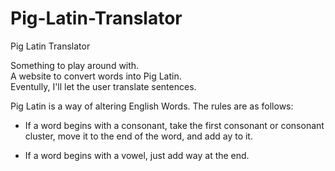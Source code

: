 # Pig-Latin-Translator
Pig Latin Translator

Something to play around with. <br>
A website to convert words into Pig Latin. <br>
Eventully, I'll let the user translate sentences.

Pig Latin is a way of altering English Words. The rules are as follows:

- If a word begins with a consonant, take the first consonant or consonant cluster, move it to the end of the word, and add ay to it.

- If a word begins with a vowel, just add way at the end.
